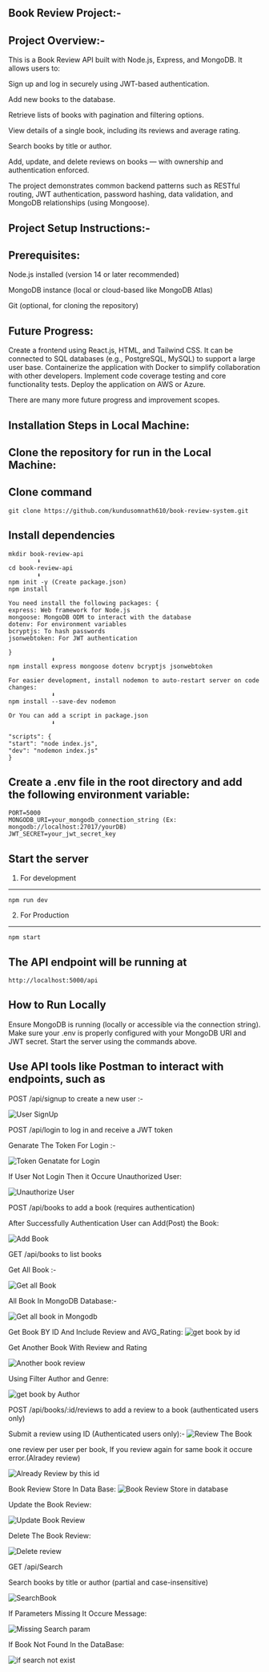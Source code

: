Book Review Project:-
--------------------
Project Overview:-
------------------

This is a Book Review API built with Node.js, Express, and MongoDB. It allows users to:

Sign up and log in securely using JWT-based authentication.

Add new books to the database.

Retrieve lists of books with pagination and filtering options.

View details of a single book, including its reviews and average rating.

Search books by title or author.

Add, update, and delete reviews on books — with ownership and authentication enforced.

The project demonstrates common backend patterns such as RESTful routing, JWT authentication, password hashing, data validation, and MongoDB relationships (using Mongoose).





Project Setup Instructions:-
---------------------------
Prerequisites:
---------------
Node.js installed (version 14 or later recommended)

MongoDB instance (local or cloud-based like MongoDB Atlas)

Git (optional, for cloning the repository)

Future Progress:
-----------------

Create a frontend using React.js, HTML, and Tailwind CSS.
It can be connected to SQL databases (e.g., PostgreSQL, MySQL) to support a large user base.
Containerize the application with Docker to simplify collaboration with other developers.
Implement code coverage testing and core functionality tests.
Deploy the application on AWS or Azure.

There are many more future progress and improvement scopes.


Installation Steps in Local Machine:
--------------------
Clone the repository for run in the Local Machine:
---------------------------------------------------
Clone command
-----------------
    git clone https://github.com/kundusomnath610/book-review-system.git

Install dependencies
------------------------
    mkdir book-review-api
            ⬇️
    cd book-review-api
            ⬇️
    npm init -y (Create package.json)
    npm install

    You need install the following packages: {
    express: Web framework for Node.js
    mongoose: MongoDB ODM to interact with the database
    dotenv: For environment variables
    bcryptjs: To hash passwords
    jsonwebtoken: For JWT authentication

    }
                ⬇️
    npm install express mongoose dotenv bcryptjs jsonwebtoken

    For easier development, install nodemon to auto-restart server on code changes:
                ⬇️
    npm install --save-dev nodemon

    Or You can add a script in package.json
                ⬇️

    "scripts": {
    "start": "node index.js",
    "dev": "nodemon index.js"
    }



Create a .env file in the root directory and add the following environment variable:
-------------------
    PORT=5000
    MONGODB_URI=your_mongodb_connection_string (Ex: mongodb://localhost:27017/yourDB)
    JWT_SECRET=your_jwt_secret_key

Start the server
--------------------
1. For development
---------------------
    npm run dev

2. For Production
-----------------
    npm start

The API endpoint will be running at
---------------------------------
    http://localhost:5000/api

How to Run Locally
-------------------
Ensure MongoDB is running (locally or accessible via the connection string).
Make sure your .env is properly configured with your MongoDB URI and JWT secret.
Start the server using the commands above.

Use API tools like Postman to interact with endpoints, such as
------------------------------------------------------------------------

POST /api/signup to create a new user :-

![User SignUp](https://github.com/user-attachments/assets/6b6258ca-73aa-4245-9994-3ce52254701d)

POST /api/login to log in and receive a JWT token

Genarate The Token For Login :-

![Token Genatate for Login](https://github.com/user-attachments/assets/1e65d377-14d9-4f67-8462-0a5e46b807ed)

If User Not Login Then it Occure Unauthorized User:

![Unauthorize User](https://github.com/user-attachments/assets/cdbcc8fc-c59a-415e-ad39-9fa00a57efb5)



POST /api/books to add a book (requires authentication)

After Successfully Authentication User can Add(Post) the Book: 

![Add Book](https://github.com/user-attachments/assets/1fe72658-3b9e-436b-a07f-725e4277e65d)

GET /api/books to list books

Get All Book :-

![Get all Book](https://github.com/user-attachments/assets/44ab13f9-9c28-4c81-9eb8-c31902ca2584)

All Book In MongoDB Database:-

![Get all book in Mongodb](https://github.com/user-attachments/assets/da50c841-7d3f-4171-98f7-076c73e07d43)

Get Book BY ID And Include Review and AVG_Rating:
![get book by id](https://github.com/user-attachments/assets/fb5faa52-7114-4145-b151-dff79c73b0e8)

Get Another Book With Review and Rating

![Another book review](https://github.com/user-attachments/assets/7aeacd7f-6344-4e57-8d98-649a3f1724a0)



Using Filter Author and Genre:

![get book by Author](https://github.com/user-attachments/assets/6df8170a-5395-469f-8f4c-be2469e1a230)


POST /api/books/:id/reviews to add a review to a book (authenticated users only)

Submit a review using ID (Authenticated users only):-
![Review The Book](https://github.com/user-attachments/assets/a4dceb7d-d86c-4dbd-963e-b994f37beb0c)

one review per user per book, If you review again for same book it occure error.(Alradey review)

![Already Review by this id](https://github.com/user-attachments/assets/3aaf2f39-df55-4eb3-a1e8-6beec13e2e99)

Book Review Store In Data Base:
![Book Review Store in database](https://github.com/user-attachments/assets/1e415b9c-74b3-4128-9964-d9c79d61247f)


Update the Book Review:

![Update Book Review](https://github.com/user-attachments/assets/7ec8c5bc-182a-499c-8a5f-9a538da7c785)

Delete The Book Review:

![Delete review](https://github.com/user-attachments/assets/27bd75d6-4539-4ea1-940e-9164d165068c)

GET /api/Search

Search books by title or author (partial and case-insensitive)

![SearchBook](https://github.com/user-attachments/assets/0ea38f3b-e4ac-46ce-9f92-0ed867db54c8)

If Parameters Missing It Occure Message:

![Missing Search param](https://github.com/user-attachments/assets/49c81d19-92e4-4927-989a-8c157299df3a)

If Book Not Found In the DataBase:

![if search not exist](https://github.com/user-attachments/assets/22e63024-1fae-42c4-b32a-a8890356b683)








   


